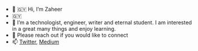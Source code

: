 - 👋 🇬🇾 Hi, I’m Zaheer
- 🇬🇾 
- 👀 I’m a technologist, engineer, writer and eternal student. I am interested in a great many things and enjoy learning.
- 💞️ Please reach out if you would like to connect
- 📫  [Twitter](https://twitter.com/realzaheerabzal), [Medium](https://medium.com/@zaheerabzal)

<!---
zabzal/zabzal is a ✨ special ✨ repository because its `README.md` (this file) appears on your GitHub profile.
You can click the Preview link to take a look at your changes.
--->
